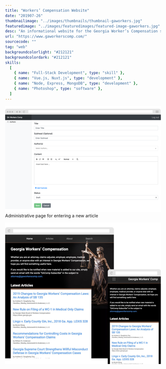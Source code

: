 ```yaml
---
title: "Workers’ Compensation Website"
date: "201907-26"
thumbnailimage: "../images/thumbnails/thumbnail-gaworkers.jpg"
featuredimage: "../images/featuredimages/featured-image-gaworkers.jpg"
desc: "An informational website for the Georgia Worker’s Compensation system, built with Nuxt.js. My client had an old, non responsive HTML web site that they wanted to update. The goal was for the updated site to have a pleasing, responsive design, be searchable, and be easy to update and add articles to. For this I chose Nuxt.js, a framework for Vue.js that allows for server-side rendering and rapid development. I created a simple Node/MongoDB backend and built an admin area for site administrators to add authors and articles to the site. To aid in rapid developing, I used the Bootstrap 4 framework for both the user-facing and administrative areas of the web site."
url: "https://www.gaworkerscomp.com/"
sourcecode: ""
tag: "web"
backgroundcolorlight: "#212121"
backgroundcolordark: "#212121"
skills:
  [
    { name: "Full-Stack Development", type: "skill" },
    { name: "Vue.js, Nuxt.js", type: "development" },
    { name: "Node, Express, MongoDB", type: "development" },
    { name: "Photoshop", type: "software" },
  ]
---
```


![alt text](../images/screenshots/gaworkers-admin-article.png "GA Workers Admin")
Administrative page for entering a new article

![alt text](../images/responsiveimages/responsive-images-gaworkers.jpg "GA Workers Comp")
